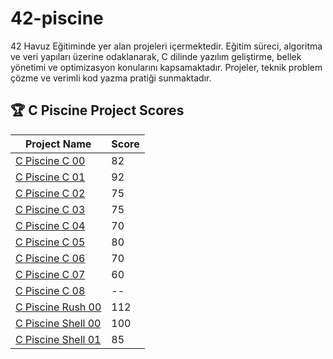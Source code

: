 # 42-piscine
42 Havuz Eğitiminde yer alan projeleri içermektedir. Eğitim süreci, algoritma ve veri yapıları üzerine odaklanarak, C dilinde yazılım geliştirme, bellek yönetimi ve optimizasyon konularını kapsamaktadır. Projeler, teknik problem çözme ve verimli kod yazma pratiği sunmaktadır.

## 🏆 C Piscine Project Scores

<div align="center">

| Project Name            | Score |
|-------------------------|-------|
| [C Piscine C 00](./C00)         | 82    |
| [C Piscine C 01](./C01)         | 92   |
| [C Piscine C 02](./C02)         | 75    |
| [C Piscine C 03](./C03)         | 75   |
| [C Piscine C 04](./C04)         | 70    |
| [C Piscine C 05](./C05)         | 80    |
| [C Piscine C 06](./C06)         | 70    |
| [C Piscine C 07](./C07)         | 60    |
| [C Piscine C 08](./C08)         | --    | 
| [C Piscine Rush 00](./Rush00)      | 112   |
| [C Piscine Shell 00](./Shell00)     | 100    |
| [C Piscine Shell 01](./Shell01)     | 85    |

</div>

